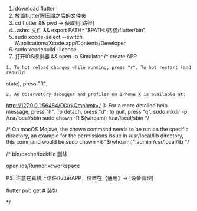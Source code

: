   1. download flutter
  2. 放置flutter解压缩之后的文件夹
  3. cd flutter && pwd -> 获取到[路径]
  4. .zshrc 文件 && export PATH="$PATH:/路径/flutter/bin"
  5. sudo xcode-select --switch /Applications/Xcode.app/Contents/Developer
  6. sudo xcodebuild -license
  7. 打开IOS模拟器 && open -a Simulator
/*
    create APP

    1. To hot reload changes while running, press "r". To hot restart (and rebuild
state), press "R".

    2. An Observatory debugger and profiler on iPhone X is available at:
http://127.0.0.1:56484/OiXrkQmphmk=/
    3. For a more detailed help message, press "h". To detach, press "d"; to quit,
press "q".
  sudo mkdir -p /usr/local/sbin
  sudo chown -R $(whoami) /usr/local/sbin
*/

/*
    On macOS Mojave, the chown command needs to be run on the specific directory, an example for the permissions issue in /usr/local/lib directory, this command would be
    sudo chown -R "$(whoami)":admin /usr/local/lib
*/

/*
   bin/cache/lockfile 删除

   open ios/Runner.xcworkspace

   PS: 注意在真机上信任flutterAPP，位置在【通用】-> [设备管理]

   flutter pub get # 装包

*/










